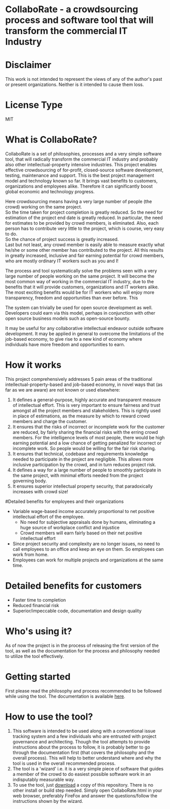 # CollaboRate - a crowdsourcing process and software tool that will transform the commercial IT Industry

# Disclaimer
This work is not intended to represent the views of any of the author's past or present organizations. Neither is it intended to cause them loss.

# License Type
MIT

# What is CollaboRate?
CollaboRate is a set of philosophies, processes and a very simple software tool, that will radically transform the commercial IT industry and probably also other intellectual-property intensive industries. This project enables effective crowdsourcing of for-profit, closed-source software development, testing, maintenance and support. This is the best project management model and technology known so far. It brings vast benefits to customers, organizations and employees alike. Therefore it can significantly boost global economic and technology progress. 

Here crowdsourcing means having a very large number of people (the crowd) working on the same project.  
So the time taken for project completion is greatly reduced.
So the need for estimation of the project end date is greatly reduced.
In particular, the need for estimates to be provided by crowd members, is eliminated.
Also, each person has to contribute very little to the project, which is course, very easy to do.  
So the chance of project success is greatly increased.  
Last but not least, any crowd member is easily able to measure exactly what he/she or some other member has contributed to the project.
All this results in greatly increased, inclusive and fair earning potential for crowd members, who are mostly ordinary IT workers such as you and I!

The process and tool systematically solve the problems seen with a very large number of people working on the same project. It will become the most common way of working in the commercial IT industry, due to the benefits that it will provide customers, organizations and IT workers alike. The most exciting benefits would be for IT workers who will enjoy more transparency, freedom and opportunities than ever before. This 

The system can trivially be used for open source development as well. Developers could earn via this model, perhaps in conjunction with other open source business models such as open-source bounty.

It may be useful for any collaborative intellectual endeavor outside software development.  It may be applied in general to overcome the limitations of the job-based economy, to give rise to a new kind of economy where individuals have more freedom and opportunities to earn.

# How it works

This project comprehensively addresses 5 pain areas of the traditional intellectual-property-based and job-based economy, in novel ways that (as far as we are aware) are not known or used elsewhere:
1. It defines a general-purpose, highly accurate and transparent measure of intellectual effort. This is very important to ensure fairness and trust amongst all the project members and stakeholders. This is rightly used in place of estimations, as the measure by which to reward crowd members and charge the customer.
2. It ensures that the risks of incorrect or incomplete work for the customer  are reduced, by fairly sharing the financial risks with the erring crowd members. For the intelligence levels of most people, there would be high earning potential and a low chance of getting penalized for incorrect or incomplete work. So people would be willing for the fair risk sharing. 
3. It ensures that technical, codebase and requirements knowledge needed to participate in the project are negligible. This allows more inclusive participation by the crowd, and in turn reduces project risk.
4. It defines a way for a large number of people to smoothly participate in the same project, with minimal efforts needed from the project governing body.  
5. It ensures superior intellectual property security, that paradoxically increases with crowd size!

#Detailed benefits for employees and their organizations
- Variable wage-based income accurately proportional to net positive intellectual effort of the employee. 
  - No need for subjective appraisals done by humans, eliminating a huge source of workplace conflict and injustice
  - Crowd members will earn fairly based on their net positive intellectual effort
- Since project security and complexity are no longer issues, no need to call employees to an office and keep an eye on them. So employees can work from home.
- Employees can work for multiple projects and organizations at the same time.

# Detailed benefits for customers
  - Faster time to completion
  - Reduced financial risk
  - Superior/impeccable code, documentation and design quality

# Who's using it?
As of now the project is in the process of releasing the first version of the tool, as well as the documentation for the process and philosophy needed to utilize the tool effectively.

# Getting started
First please read the philosophy and process recommended to be followed while using the tool. The documentation is available [here](https://github.com/sohrabsaran/CollaboRate/wiki).

# How to use the tool?
1. This software is intended to be used along with a conventional issue tracking system and a few individuals who are entrusted with project governance and architecting. Though the tool attempts to provide instructions about the process to follow, it is probably better to go through the documentation first (that covers the philosophy and the overall process). This will help to better understand where and why the tool is used in the overall recommended process.
2. The tool is a 'wizard' i.e. it is a very simple piece of software that guides a member of the crowd to do easiest possible software work in an indisputably measurable way.
3. To use the tool, just [download](https://github.com/sohrabsaran/CollaboRate/archive/master.zip) a copy of this repository. There is no other install or build step needed. Simply open CollaboRate.html in your web browser, preferably FireFox and answer the questions/follow the instructions shown by the wizard.
